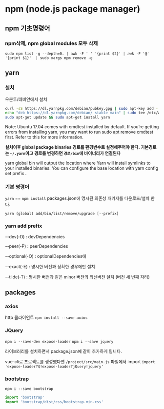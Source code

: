# npm (node.js package manager)

## npm 기초명령어

### npm삭제, npm global modules 모두 삭제

`sudo npm list -g --depth=0. | awk -F ' ' '{print $2}' | awk -F '@' '{print $1}'  | sudo xargs npm remove -g`

## yarn

### 설치

우분투/데비안에서 설치

```sh
curl -sS https://dl.yarnpkg.com/debian/pubkey.gpg | sudo apt-key add -
echo "deb https://dl.yarnpkg.com/debian/ stable main" | sudo tee /etc/apt/sources.list.d/yarn.list
sudo apt-get update && sudo apt-get install yarn
```

Note: Ubuntu 17.04 comes with cmdtest installed by default. If you’re getting errors from installing yarn, you may want to run sudo apt remove cmdtest first. Refer to this for more information.

**설치이후 global package binaries 경로를 환경변수로 설정해주어야 한다. 기본경로는 `~/.yarn`이고 경로를 변경하면 `경로/bin`에 바이너리가 연결된다**

yarn global bin will output the location where Yarn will install symlinks to your installed binaries. You can configure the base location with yarn config set prefix <filepath>.

### 기본 명령어

`yarn` == `npm install` packages.json에 명시된 의존성 패키지를 다운로드/설치 한다.

`yarn (global) add/bin/list/remove/upgrade [--prefix]`

### yarn add prefix

 --dev(-D) : devDependencies

 --peer(-P) : peerDependencies

 --optional(-O) : optionalDependencies에

 --exact(-E) : 명시한 버전과 정확한 경우에만 설치

 --tilde(-T) : 명시한 버전과 같은 minor 버전의 최신버전 설치 (버전 세 번째 자리)

## packages

### axios

http 클라이언트 `npm install --save axios`

### JQuery

`npm i --save-dev expose-loader`
`npm i --save jquery`

라이브러리를 설치하면서 package.json에 같이 추가하게 됩니다.

vue-cli로 프로젝트를 생성했다면 `/project/src/main.js` 파일에서 import
`import 'expose-loader?$!expose-loader?jQuery!jquery'`

### bootstrap

`npm i --save bootstrap`

```js
import 'bootstrap'
import 'bootstrap/dist/css/bootstrap.min.css'
```
